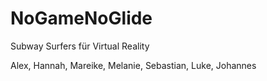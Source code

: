 # NoGameNoGlide
Subway Surfers für Virtual Reality 

Alex, Hannah, Mareike, Melanie, Sebastian, Luke, Johannes
